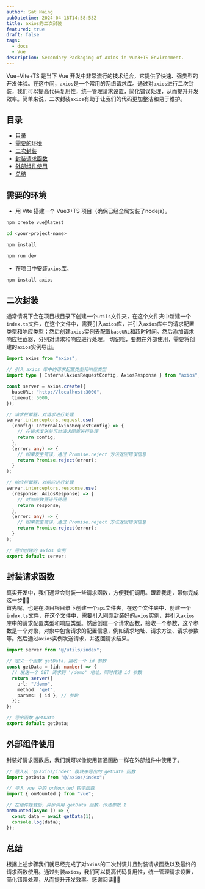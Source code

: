 ```yaml
---
author: Sat Naing
pubDatetime: 2024-04-18T14:58:53Z
title: axios的二次封装
featured: true
draft: false
tags:
  - docs
  - Vue
description: Secondary Packaging of Axios in Vue3+TS Environment.
---
```


Vue+Vite+TS 是当下 Vue 开发中非常流行的技术组合，它提供了快速、强类型的开发体验。在这中间，`axios`是一个常用的网络请求库。通过对`axios`进行二次封装，我们可以提高代码复用性，统一管理请求设置，简化错误处理，从而提升开发效率。简单来说，二次封装`axios`有助于让我们的代码更加整洁和易于维护。

## 目录

- [目录](#目录)
- [需要的环境](#需要的环境)
- [二次封装](#二次封装)
- [封装请求函数](#封装请求函数)
- [外部组件使用](#外部组件使用)
- [总结](#总结)

## 需要的环境

- 用 Vite 搭建一个 Vue3+TS 项目（确保已经全局安装了nodejs）。

```bash
npm create vue@latest

cd <your-project-name>

npm install

npm run dev

```

- 在项目中安装`axios`库。

```bash
npm install axios
```

## 二次封装

通常情况下会在项目根目录下创建一个`utils`文件夹，在这个文件夹中新建一个`index.ts`文件，在这个文件中，需要引入`axios`库，并引入`axios`库中的请求配置类型和响应类型；然后创建`axios`实例去配置`baseURL`和超时时间。然后添加请求响应拦截器，分别对请求和响应进行处理。 切记哦，要想在外部使用，需要将创建的`axios`实例导出。

```typescript
import axios from "axios";

// 引入 axios 库中的请求配置类型和响应类型
import type { InternalAxiosRequestConfig, AxiosResponse } from "axios";

const server = axios.create({
  baseURL: "http://localhost:3000",
  timeout: 5000,
});

// 请求拦截器，对请求进行处理
server.interceptors.request.use(
  (config: InternalAxiosRequestConfig) => {
    // 在请求发送前可对请求配置进行处理
    return config;
  },
  (error: any) => {
    // 如果发生错误，通过 Promise.reject 方法返回错误信息
    return Promise.reject(error);
  }
);

// 响应拦截器，对响应进行处理
server.interceptors.response.use(
  (response: AxiosResponse) => {
    // 对响应数据进行处理
    return response;
  },
  (error: any) => {
    // 如果发生错误，通过 Promise.reject 方法返回错误信息
    return Promise.reject(error);
  }
);

// 导出创建的 axios 实例
export default server;
```

## 封装请求函数

真实开发中，我们通常会封装一些请求函数，方便我们调用。跟着我走，带你完成这一步✌🏻  
首先呢，也是在项目根目录下创建一个`api`文件夹，在这个文件夹中，创建一个`index.ts`文件，在这个文件中，需要引入刚刚封装好的`axios`实例，并引入`axios`库中的请求配置类型和响应类型。然后创建一个请求函数，接收一个参数，这个参数是一个对象，对象中包含请求的配置信息，例如请求地址、请求方法、请求参数等。然后通过`axios`实例发送请求，并返回请求结果。

```ts
import server from "@/utils/index";

// 定义一个函数 getData，接收一个 id 参数
const getData = (id: number) => {
  // 发送一个 GET 请求到 '/demo' 地址，同时传递 id 参数
  return server({
    url: "/demo",
    method: "get",
    params: { id }, // 参数
  });
};

// 导出函数 getData
export default getData;
```

## 外部组件使用

封装好请求函数后，我们就可以像使用普通函数一样在外部组件中使用了。

```javascript
// 导入从 '@/axios/index' 模块中导出的 getData 函数
import getData from "@/axios/index";

// 导入 vue 中的 onMounted 钩子函数
import { onMounted } from "vue";

// 在组件挂载后，异步调用 getData 函数，传递参数 1
onMounted(async () => {
  const data = await getData(1);
  console.log(data);
});
```

## 总结

根据上述步骤我们就已经完成了对`axios`的二次封装并且封装请求函数以及最终的请求函数使用。通过封装`axios`，我们可以提高代码复用性，统一管理请求设置，简化错误处理，从而提升开发效率。感谢阅读✌🏻
